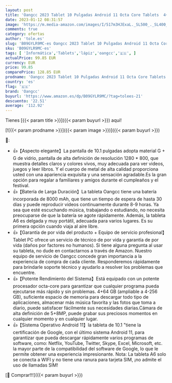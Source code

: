 ```yaml
---
layout: post
title: 'Oangcc 2023 Tablet 10 Pulgadas Android 11 Octa Core Tablets  4+64GB  TF 4-256GB  Batería 8000mAh | Bluetooth | Certificación Google GMS | WiFi Tableta con Funda + Lápiz + Teclado + Ratón-Oro Rosa'
date: 2023-01-12 08:31:57
image: 'https://m.media-amazon.com/images/I/517m3HJExaL._SL500_._SL400_.jpg'
comments: true
category: ofertas
author: 'tole.es'
slug: 'B09GYLR9MC-es Oangcc 2023 Tablet 10 Pulgadas Android 11 Octa Core...'
sku: 'B09GYLR9MC-es'
tags: [ 'Informática','Tablets','lápiz','oangcc','🇪🇸', ]
actualPrice: 99.85 EUR
currency: EUR
price: 99.85
comparePrice: 128.85 EUR
prodname: 'Oangcc 2023 Tablet 10 Pulgadas Android 11 Octa Core Tablets  4+64GB  TF 4-256GB  Batería 8000mAh | Bluetooth | Certificación Google GMS | WiFi Tableta con Funda + Lápiz + Teclado + Ratón-Oro Rosa'
country: 'es'
flag: '🇪🇸'
brand: 'Oangcc'
buyurl: 'https://www.amazon.es/dp/B09GYLR9MC/?tag=tolees-21'
descuento: '22.51'
average: '112.92'
---
```


Tienes [{{< param title >}}]({{< param buyurl >}}) aqui!

[![{{< param prodname >}}]({{< param image >}})]({{< param buyurl >}})

🔎:

- 👍【Aspecto elegante】La pantalla de 10.1 pulgadas adopta material G + G de vidrio, pantalla de alta definición de resolución 1280 * 800, que muestra detalles claros y colores vivos, muy adecuada para ver videos, juegos y leer libros. Y el cuerpo de metal de alta calidad proporciona usted con una apariencia exquisita y una sensación agradable.Es la gran opción para regalar a familiares y amigos durante el cumpleaños y el festival.
- 👍【Batería de Larga Duración】La tableta Oangcc tiene una batería incorporada de 8000 mAh, que tiene un tiempo de espera de hasta 30 días y puede reproducir videos continuamente durante 8-9 horas. Ya sea que esté escuchando música, trabajando o estudiando, no necesita preocuparse de que la batería se agote rápidamente. Además, la tableta A6 es delgada y muy portátil, adecuada para varios lugares. Es su primera opción cuando viaja al aire libre.
- 👍【Garantía de por vida del producto + Equipo de servicio profesional】Tablet PC ofrece un servicio de técnico de por vida y garantía de por vida (daños por factores no humanos). Si tiene alguna pregunta al usar su tableta, no dude en contactarnos a través de Amazon. Nuestro equipo de servicio de Oangcc concede gran importancia a la experiencia de compra de cada cliente. Responderemos rápidamente para brindarle soporte técnico y ayudarlo a resolver los problemas que encuentre.
- 👍【Potente Rendimiento del Sistema】Está equipado con un potente procesador octa-core para garantizar que cualquier programa pueda ejecutarse más rápido y sin problemas. 4+64 GB (ampliable a 4-256 GB), suficiente espacio de memoria para descargar todo tipo de aplicaciones, almacenar más música favorita y las fotos que toma a diario, puede satisfacer fácilmente sus necesidades diarias.Cámara de alta definición de 5+8MP, puede grabar sus preciosos momentos en cualquier momento y en cualquier lugar.
- 👍【Sistema Operativo Android 11】la tableta de 10.1 "tiene la certificación de Google, con el último sistema Android 11, para garantizar que pueda descargar rápidamente varios programas de software, como: Netflix, YouTube, Twitter, Skype, Excel, Microsoft, etc. la mayor parte de la compatibilidad del software de Google, lo que le permite obtener una experiencia impresionante. Nota: La tableta A6 solo se conecta a WIFI y no tiene una ranura para tarjeta SIM, ¡no admite el uso de llamadas SIM!

[🛒 Comprar!!!]({{< param buyurl >}})
